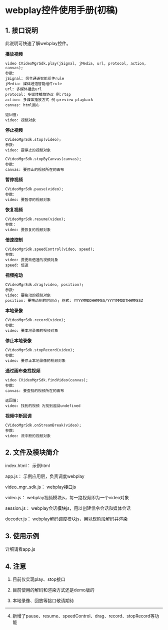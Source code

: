 # webplay控件使用手册(初稿)

## 1. 接口说明

此说明可快速了解webplay控件。

**播放视频**

```
video CVideoMgrSdk.play(jSignal, jMedia, url, protocol, action, canvas);
参数:
jSignal: 信令通道智能组件rule
jMedia: 媒体通道智能组件rule
url: 多媒体播放url
protocol: 多媒体播放协议 例:rtsp
action: 多媒体播放方式 例:preview playback
canvas: html画布

返回值:
video: 视频对象
```

**停止视频**

```
CVideoMgrSdk.stop(video);
参数:
video: 要停止的视频对象

CVideoMgrSdk.stopByCanvas(canvas);
参数:
canvas: 要停止的视频所在的画布
```

**暂停视频**

```
CVideoMgrSdk.pause(video);
参数:
video: 要暂停的视频对象
```

**恢复视频**

```
CVideoMgrSdk.resume(video);
参数：
video: 要恢复的视频对象
```

**倍速控制**

```
CVideoMgrSdk.speedControl(video, speed);
参数:
video: 要更改倍速的视频对象
speed: 倍速
```

**视频拖动**

```
CVideoMgrSdk.drag(video, position);
参数: 
video: 要拖动的视频对象
position: 要拖动到的时间点; 格式: YYYYMMDDHHMMSS/YYYYMMDDTHHMMSSZ
```

**本地录像**

```
CVideoMgrSdk.record(video);
参数: 
video: 要本地录像的视频对象
```

**停止本地录像**

```
CVideoMgrSdk.stopRecord(video);
参数:
video: 要停止本地录像的视频对象
```

**通过画布查找视频**

```
video CVideoMgrSdk.findVideo(canvas);
参数:
canvas: 要查找的视频所在的画布

返回值:
video: 找到的视频 为找到返回undefined
```

**视频中断回调**

```
CVideoMgrSdk.onStreamBreak(video);
参数:
video: 流中断的视频对象
```

## 2. 文件及模块简介

index.html： 示例html

app.js： 示例应用层，负责调度webplay

video_mgr_sdk.js： webplay接口js

video.js： webplay视频模块js，每一路视频即为一个video对象

session.js： webplay会话模块js，用以创建信令会话和媒体会话

decoder.js： webplay解码调度模块js，用以现阶段解码并渲染

## 3. 使用示例

详细请看app.js

## 4. 注意

1. 目前仅实现play、stop接口

2. 目前使用的解码和渲染方式还是demo版的

3. 本地录像、回放等接口敬请期待

------

4. 新增了pause、resume、speedControl、drag、record、stopRecord等功能